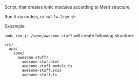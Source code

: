 Script, that creates ionic modules according to Merit structure.

Run it via nodejs, or call `lw-2/gm.sh`

Expample: 

`node run.js /some/awesome-stuff`
will create following structure:
```
src/
  app/
    some/
      awesome-stuff/    
        awesome-stuf.html
        awesome-stuff.module.ts
        awesome-stuff.scss
        awesome-stuff.ts 
```